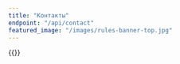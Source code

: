 ```yaml
---
title: "Контакты"
endpoint: "/api/contact"
featured_image: "/images/rules-banner-top.jpg"
---
```



{{<contacts>}}
<br/>